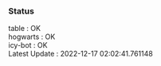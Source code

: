 ### Status


table : OK  
hogwarts : OK  
icy-bot : OK  
Latest Update : 2022-12-17 02:02:41.761148

